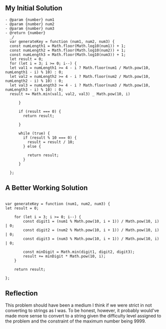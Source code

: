 ## My Initial Solution

```
- @param {number} num1
- @param {number} num2
- @param {number} num3
- @return {number}
  _/
  var generateKey = function (num1, num2, num3) {
  const numLength1 = Math.floor(Math.log10(num1)) + 1;
  const numLength2 = Math.floor(Math.log10(num2)) + 1;
  const numLength3 = Math.floor(Math.log10(num3)) + 1;
  let result = 0;
  for (let i = 3; i >= 0; i--) {
  let val1 = numLength1 >= 4 - i ? Math.floor(num1 / Math.pow(10, numLength1 - i) % 10) : 0;
  let val2 = numLength2 >= 4 - i ? Math.floor(num2 / Math.pow(10, numLength2 - i) % 10) : 0;
  let val3 = numLength3 >= 4 - i ? Math.floor(num3 / Math.pow(10, numLength3 - i) % 10) : 0;
  result += Math.min(val1, val2, val3) _ Math.pow(10, i)

      }

      if (result === 0) {
        return result;

      }

      while (true) {
        if (result % 10 === 0) {
          result = result / 10;
        } else {

          return result;
        }
      }

  };

```

## A Better Working Solution

```

var generateKey = function (num1, num2, num3) {
let result = 0;

    for (let i = 3; i >= 0; i--) {
        const digit1 = (num1 % Math.pow(10, i + 1)) / Math.pow(10, i) | 0;
        const digit2 = (num2 % Math.pow(10, i + 1)) / Math.pow(10, i) | 0;
        const digit3 = (num3 % Math.pow(10, i + 1)) / Math.pow(10, i) | 0;

        const minDigit = Math.min(digit1, digit2, digit3);
        result += minDigit * Math.pow(10, i);
    }

    return result;

};

```

## Reflection

This problem should have been a medium I think if we were strict in not converting to strings as I was. To be honest, however, it probably would've made more sense to convert to a string given the difficulty level assigned to the problem and the constraint of the maximum number being 9999.
